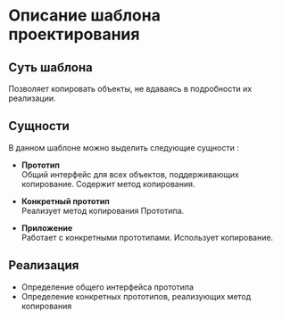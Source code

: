 # Описание шаблона проектирования

## Суть шаблона
Позволяет копировать объекты, не вдаваясь в подробности их реализации.  

## Сущности
В данном шаблоне можно выделить следующие сущности :    
* **Прототип**  
Общий интерфейс для всех объектов, поддерживающих копирование. Содержит метод копирования.

* **Конкретный прототип**  
Реализует метод копирования Прототипа.

* **Приложение**  
Работает с конкретными прототипами. Использует копирование.

## Реализация
* Определение общего интерфейса прототипа
* Определение конкретных прототипов, реализующих метод копирования